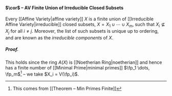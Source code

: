 #### $\cor$ – AV Finite Union of Irreducible Closed Subsets
Every [[Affine Variety|affine variety]] $X$ is a finite union of [[Irreducible Affine Variety|irreducible]] closed subsets, $X = X_1 \cup \cdots \cup X_m$, such that $X_i \not\subseteq X_j$ for all $i \ne j$. Moreover, the list of such subsets is unique up to ordering, and are known as the *irreducible components* of $X$.

##### *Proof.*
This holds since the ring $A(X)$ is [[Noetherian Ring|noetherian]] and hence has a finite number of [[Minimal Prime|minimal primes]] $\fp_1 \dots, \fp_m$[^1] – we take $X_i = V(\fp_i)$.

[^1]: This comes from [[Theorem – Min Primes Finite]]